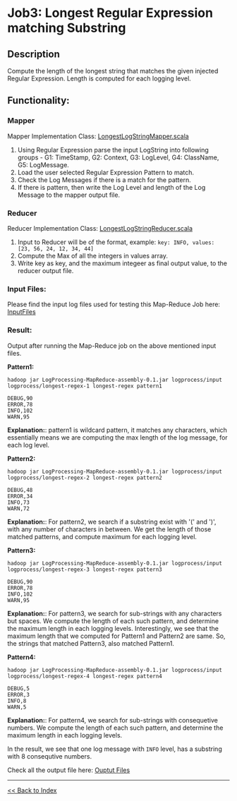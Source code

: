 # Job3: Longest Regular Expression matching Substring

## Description
Compute the length of the longest string that matches the given injected Regular Expression. Length is computed for each logging level.

## Functionality:
### Mapper
Mapper Implementation Class: [LongestLogStringMapper.scala](../src/main/scala/Mapper/LongestLogStringMapper.scala)

1. Using Regular Expression parse the input LogString into following groups - G1: TimeStamp, G2: Context, G3: LogLevel, G4: ClassName, G5: LogMessage.
2. Load the user selected Regular Expression Pattern to match.
3. Check the Log Messages if there is a match for the pattern.
4. If there is pattern, then write the Log Level and length of the Log Message to the mapper output file.

### Reducer
Reducer Implementation Class: [LongestLogStringReducer.scala](../src/main/scala/Reducer/LongestLogStringReducer.scala)

1. Input to Reducer will be of the format, example: `key: INFO, values: [23, 56, 24, 12, 34, 44]` 
2. Compute the Max of all the integers in values array.
3. Write key as key, and the maximum integeer as final output value, to the reducer output file.

### Input Files:

Please find the input log files used for testing this Map-Reduce Job here: [InputFiles](./input)

### Result:
Output after running the Map-Reduce job on the above mentioned input files.

**Pattern1:**

```
hadoop jar LogProcessing-MapReduce-assembly-0.1.jar logprocess/input logprocess/longest-regex-1 longest-regex pattern1
```

```text
DEBUG,90
ERROR,78
INFO,102
WARN,95
```

**Explanation:**: 
pattern1 is wildcard pattern, it matches any characters, which essentially means we are computing the max length of the log message, for each log level.

**Pattern2:**
```
hadoop jar LogProcessing-MapReduce-assembly-0.1.jar logprocess/input logprocess/longest-regex-2 longest-regex pattern2
```

```
DEBUG,48
ERROR,34
INFO,73
WARN,72
```

**Explanation:**: 
For pattern2, we search if a substring exist with '(' and ')', with any number of characters in between. We get the length of those matched patterns, and compute maximum for each logging level.

**Pattern3:**
```
hadoop jar LogProcessing-MapReduce-assembly-0.1.jar logprocess/input logprocess/longest-regex-3 longest-regex pattern3
```

```
DEBUG,90
ERROR,78
INFO,102
WARN,95
```

**Explanation:**: 
For pattern3, we search for sub-strings with any characters but spaces. We compute the length of each such pattern, and determine the maximum length in each logging levels. Interestingly, we see that the maximum length that we computed for Pattern1 and Pattern2 are same. So, the strings that matched Pattern3, also matched Pattern1.


**Pattern4:**
```
hadoop jar LogProcessing-MapReduce-assembly-0.1.jar logprocess/input logprocess/longest-regex-4 longest-regex pattern4
```

```
DEBUG,5
ERROR,3
INFO,8
WARN,5
```

**Explanation:**: 
For pattern4, we search for sub-strings with consequetive numbers. We compute the length of each such pattern, and determine the maximum length in each logging levels. 

In the result, we see that one log message with `INFO` level, has a substring with 8 consequtive numbers.


Check all the output file here: [Ouptut Files](./results)

<hr/>

[<< Back to Index](README.md)

